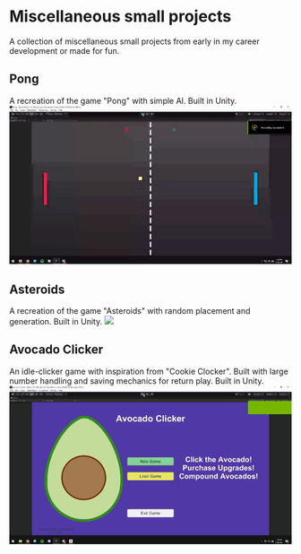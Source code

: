 # Miscellaneous small projects
A collection of miscellaneous small projects from early in my career development or made for fun.

## Pong
A recreation of the game "Pong" with simple AI. Built in Unity.
![](https://github.com/Flare5464/Misc-Small-Projects/blob/main/Pong_A.gif)
## Asteroids
A recreation of the game "Asteroids" with random placement and generation. Built in Unity.
![](https://github.com/Flare5464/Misc-Small-Projects/blob/main/Asteroids_A.gif)
## Avocado Clicker
An idle-clicker game with inspiration from "Cookie Clocker". Built with large number handling and saving mechanics for return play. Built in Unity.
![](https://github.com/Flare5464/Misc-Small-Projects/blob/main/AvaocadoClicker_A.gif)
